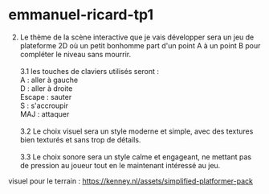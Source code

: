# emmanuel-ricard-tp1

2. Le thème de la scène interactive que je vais développer sera un jeu de plateforme 2D où un petit bonhomme part d'un point A à un point B pour compléter le niveau sans mourrir.
   <br />
   <br />
3.1 les touches de claviers utilisés seront :
   <br />
   A : aller à gauche
   <br />
   D : aller à droite
   <br />
   Escape : sauter
   <br />
   S : s'accroupir
   <br />
   MAJ : attaquer
   <br />
   <br />
3.2 Le choix visuel sera un style moderne et simple, avec des textures bien texturés et sans trop de détails.
   <br />
   <br />
3.3 Le choix sonore sera un style calme et engageant, ne mettant pas de pression au joueur tout en le maintenant intéressé au jeu.

visuel pour le terrain : https://kenney.nl/assets/simplified-platformer-pack 
